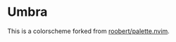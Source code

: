 # Umbra

This is a colorscheme forked from [roobert/palette.nvim](https://github.com/roobert/palette.nvim).
